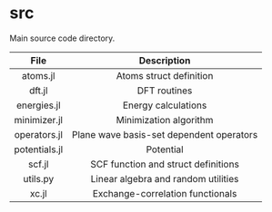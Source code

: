 # src

Main source code directory.

| File           | Description |
| :------------: | :---------: |
| atoms.jl       | Atoms struct definition |
| dft.jl         | DFT routines |
| energies.jl    | Energy calculations |
| minimizer.jl   | Minimization algorithm |
| operators.jl   | Plane wave basis-set dependent operators |
| potentials.jl  | Potential |
| scf.jl         | SCF function and struct definitions |
| utils.py       | Linear algebra and random utilities |
| xc.jl          | Exchange-correlation functionals |
